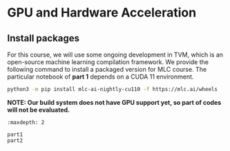 # GPU and Hardware Acceleration

## Install packages

For this course, we will use some ongoing development in TVM, which is an open-source machine learning compilation framework. We provide the following command to install a packaged version for MLC course. The particular notebook of **part 1** depends on a CUDA 11 environment.

```bash
python3 -m pip install mlc-ai-nightly-cu110 -f https://mlc.ai/wheels
```

**NOTE: Our build system does not have GPU support yet, so part of codes will not be evaluated.**

```toc
:maxdepth: 2

part1
part2
```
